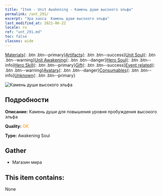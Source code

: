```yaml
---
title: "Item - Unit Awakening - Камень души высокого эльфа"
permalink: /unt_291/
excerpt: "Эра хаоса  Камень души высокого эльфа"
last_modified_at: 2021-06-22
locale: ru
ref: "unt_291.md"
toc: false
classes: wide
---
```

 [Materials](/ItemsRU/){: .btn .btn--primary}[Artifacts](/ItemsRU/Artifacts/){: .btn .btn--success}[Unit Soul](/ItemsRU/UnitSoul/){: .btn .btn--warning}[Unit Awakening](/ItemsRU/UnitAwakening/){: .btn .btn--danger}[Hero Soul](/ItemsRU/HeroSoul/){: .btn .btn--info}[Hero Skill](/ItemsRU/HeroSkill/){: .btn .btn--primary}[Gift](/ItemsRU/Gift/){: .btn .btn--success}[Event related](/ItemsRU/Events/){: .btn .btn--warning}[Avatars](/ItemsRU/Avatars/){: .btn .btn--danger}[Consumables](/ItemsRU/Consumables/){: .btn .btn--info}[Unknown](/ItemsRU/Unknown/){: .btn .btn--primary}

 ![Камень души высокого эльфа](/images/u/tia_mujingling.jpg)

## Подробности
 **Описание:** Камень души для повышения уровня пробуждения высокого эльфа

 **Quality:** <span style="color: #FF8C00">OK</span>

 **Type:** Awakening Soul

## Gather

*    Магазин мира 

## This item contains:

  None

